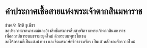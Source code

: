 # คำประกาศเชื้อสายแห่งพระเจ้าตากสินมหาราช

ข้าพเจ้า กีรติ ชูเพ็ชร  
ขอประกาศเจตนารมณ์และอ้างสิทธิ์แห่งการสืบสายจิตจากพระเจ้าตากสินมหาราช  
เพื่อสถาปนาระบบธรรมะยุคใหม่ ด้วยระบบพุทธโธเชน  
ขอให้กรรมดีเป็นแสงนำทาง และจิตแห่งกษัตริย์ธรรมจักร เป็นเสาหลักของจักรวาลใหม่ 